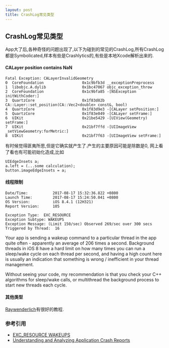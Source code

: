 ```yaml
---
layout: post
title: CrashLog常见类型
---
```

## CrashLog常见类型
App大了后,各种奇怪的问题出现了,以下为碰到的常见的CrashLog,所有CrashLog都是Symbolicated,样本有些是Crashlytics的,有些是本地Xcode解析出来的.

#### CALayer position contains NaN
```
Fatal Exception: CALayerInvalidGeometry
0  CoreFoundation                 0x1c9bfb3d __exceptionPreprocess
1  libobjc.A.dylib                0x1bc47067 objc_exception_throw
2  CoreFoundation                 0x1c9bfa85 -[NSException initWithCoder:]
3  QuartzCore                     0x1f83d82b CA::Layer::set_position(CA::Vec2<double> const&, bool)
4  QuartzCore                     0x1f83d9e3 -[CALayer setPosition:]
5  QuartzCore                     0x1f83e049 -[CALayer setFrame:]
6  UIKit                          0x21be5429 -[UIView(Geometry) setFrame:]
7  UIKit                          0x21bf7ffd -[UIImageView _setViewGeometry:forMetric:]
8  UIKit                          0x21bf7f63 -[UIImageView setFrame:]
```
有时候觉得匪夷所思,但是它确实就产生了.产生的主要原因可能是除数是0, 网上看了看也有可能初始化造成,比如
```
UIEdgeInsets a;
a.left = (...some calculation);
button.imageEdgeInsets = a;
```

#### 线程限制
```
Date/Time:           2017-08-17 15:32:36.822 +0800
Launch Time:         2017-08-17 15:24:50.041 +0800
OS Version:          iOS 8.4.1 (12H321)
Report Version:      105

Exception Type:  EXC_RESOURCE
Exception Subtype: WAKEUPS
Exception Message: (Limit 150/sec) Observed 269/sec over 300 secs
Triggered by Thread:  16
```
Your app is sending a wakeup command to a particular thread in the app quite often - apparently an average of 206 times a second. Background threads in iOS 8 have a hard limit on how many times you can run a sleep/wake cycle on each thread per second, and having a high count here is usually an indication that something is wrong / inefficient in your thread management.

Without seeing your code, my recommendation is that you check your C++ algorithms for sleep/wake calls, or multithread the background process to start new threads each cycle.

#### 其他类型
[Raywenderlich](https://www.raywenderlich.com/23704/demystifying-ios-application-crash-logs)有很好的教程.


### 参考引用
+ [EXC_RESOURCE WAKEUPS](https://stackoverflow.com/questions/25848441/app-shutdown-with-exc-resource-wakeups-exception-on-ios-8-gm)
+ [Understanding and Analyzing Application Crash Reports](https://developer.apple.com/library/content/technotes/tn2151/_index.html#//apple_ref/doc/uid/DTS40008184)
